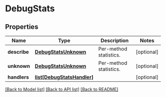 # DebugStats

## Properties
Name | Type | Description | Notes
------------ | ------------- | ------------- | -------------
**describe** | [**DebugStatsUnknown**](DebugStatsUnknown.md) | Per-method statistics. | [optional] 
**unknown** | [**DebugStatsUnknown**](DebugStatsUnknown.md) | Per-method statistics. | [optional] 
**handlers** | [**list[DebugStatsHandler]**](DebugStatsHandler.md) |  | [optional] 

[[Back to Model list]](../README.md#documentation-for-models) [[Back to API list]](../README.md#documentation-for-api-endpoints) [[Back to README]](../README.md)


